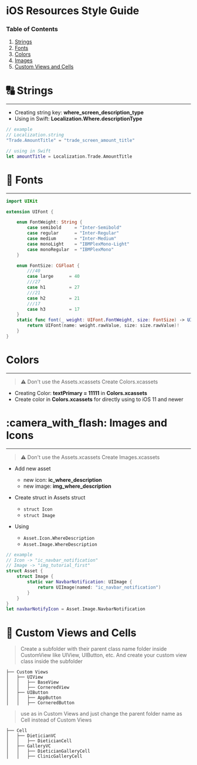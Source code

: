 # iOS Resources Style Guide

### Table of Contents

1. [Strings](#colors)
2. [Fonts](https://bitbucket.org/mobillium/development-guides/wiki/iOS#fonts)
3. [Colors](#colors)
4. [Images](https://bitbucket.org/mobillium/development-guides/wiki/iOS#images)
5. [Custom Views and Cells](https://bitbucket.org/mobillium/development-guides/wiki/iOS#custom-views)

<a name="strings"></a>

# :capital_abcd: Strings

---

* Creating string key: **where\_screen\_description\_type**
* Using in Swift: **Localization.Where.descriptionType**

```swift
// example
// Localization.string
"Trade.AmountTitle" = "trade_screen_amount_title"

// using in Swift
let amountTitle = Localization.Trade.AmountTitle
```

<a name="fonts"></a>

# :pencil: Fonts

---

```swift
import UIKit

extension UIFont {

    enum FontWeight: String {
        case semibold     = "Inter-Semibold"
        case regular      = "Inter-Regular"
        case medium       = "Inter-Medium"
        case monoLight    = "IBMPlexMono-Light"
        case monoRegular  = "IBMPlexMono"
    }

    enum FontSize: CGFloat {
        ///40
        case large      = 40
        ///27
        case h1         = 27
        ///21
        case h2         = 21
        ///17
        case h3         = 17
    }
    static func font(_ weight: UIFont.FontWeight, size: FontSize) -> UIFont {
        return UIFont(name: weight.rawValue, size: size.rawValue)!
    }
}
```

<a name="colors"></a>

# Colors

---

> :warning: Don't use the Assets.xcassets Create Colors.xcassets

* Creating Color: **textPrimary = 11111** in **Colors.xcassets**
* Create color in **Colors.xcassets** for directly using to iOS 11 and newer

<a name="images"></a>

# :camera_with_flash: Images and Icons

---

> :warning: Don't use the Assets.xcassets Create Images.xcassets

* Add new asset

    * new icon: **ic\_where\_description**
    * new image: **img\_where\_description**
    
* Create struct in Assets struct

    * `struct Icon`
    * `struct Image`
    
* Using

    * `Asset.Icon.WhereDescription`
    * `Asset.Image.WhereDescription`
    

```swift
// example
// Icon -> "ic_navbar_notification"
// Image -> "img_tutorial_first"
struct Asset {
    struct Image {
        static var NavbarNotification: UIImage {
            return UIImage(named: "ic_navbar_notification")
        }
    }
}
let navbarNotifyIcon = Asset.Image.NavbarNotification
```

<a name="custom-views"></a>

# :file_folder: Custom Views and Cells

> Create a subfolder with their parent class name folder inside CustomView like UIView, UIButton, etc. And create your custom view class inside the subfolder


```text
├── Custom Views
│   ├── UIView
│   │   ├── BaseView
│   │   ├── CorneredView
│   ├── UIButton
│   │   ├── AppButton
│   │   ├── CorneredButton
```
> use as in Custom Views and just change the parent folder name as Cell instead of Custom Views

```text
├── Cell
│   ├── DieticianVC
│   │   ├── DieticianCell
│   ├── GalleryVC
│   │   ├── DieticianGalleryCell
│   │   ├── ClinicGalleryCell
```
